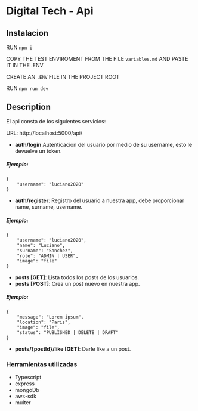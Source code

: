 # Digital Tech - Api

## Instalacion

RUN `npm i`

COPY THE TEST ENVIROMENT FROM THE FILE `variables.md` AND PASTE IT IN THE .ENV

CREATE AN `.ENV` FILE IN THE PROJECT ROOT

RUN `npm run dev`

## Description

El api consta de los siguientes servicios:

URL: http://localhost:5000/api/

* **auth/login** Autenticacion del usuario por medio de su username, esto le devuelve un token.
##### Ejemplo:

```
{
    "username": "luciano2020"
}
```
* **auth/register**: Registro del usuario a nuestra app, debe proporcionar name, surname, username.
##### Ejemplo:
```
{
    "username": "luciano2020",
    "name": "Luciano",
    "surname": "Sanchez",
    "role": "ADMIN | USER",
    "image": "file"
}
```
* **posts [GET]**: Lista todos los posts de los usuarios.
* **posts [POST]**: Crea un post nuevo en nuestra app.
##### Ejemplo:
```
{
    "message": "Lorem ipsum",
    "location": "Paris",
    "image": "file",
    "status": "PUBLISHED | DELETE | DRAFT"
}
```
* **posts/{postId}/like [GET]**: Darle like a un post.

### Herramientas utilizadas
* Typescript
* express
* mongoDb
* aws-sdk
* multer
